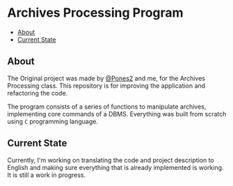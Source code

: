 # Archives Processing Program

-   [About](#about)
-   [Current State](#current-state)

## About

The Original project was made by [@Pones2](https://www.github.com/Pones2) and me, for the Archives Processing class. This repository is for improving the application and refactoring the code.

The program consists of a series of functions to manipulate archives, implementing core commands of a DBMS. Everything was built from scratch using `C` programming language.

## Current State

Currently, I'm working on translating the code and project description to English and making sure everything that is already implemented is working. It is still a work in progress.
